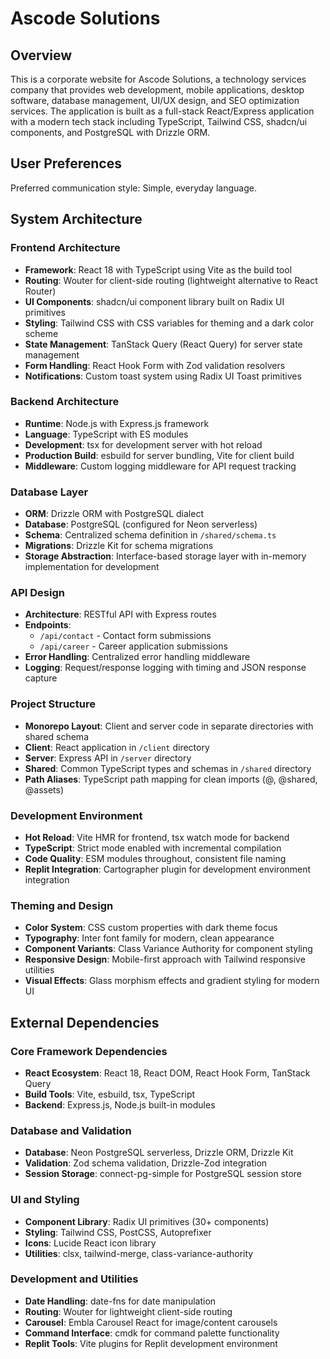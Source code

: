 # Ascode Solutions

## Overview

This is a corporate website for Ascode Solutions, a technology services company that provides web development, mobile applications, desktop software, database management, UI/UX design, and SEO optimization services. The application is built as a full-stack React/Express application with a modern tech stack including TypeScript, Tailwind CSS, shadcn/ui components, and PostgreSQL with Drizzle ORM.

## User Preferences

Preferred communication style: Simple, everyday language.

## System Architecture

### Frontend Architecture
- **Framework**: React 18 with TypeScript using Vite as the build tool
- **Routing**: Wouter for client-side routing (lightweight alternative to React Router)
- **UI Components**: shadcn/ui component library built on Radix UI primitives
- **Styling**: Tailwind CSS with CSS variables for theming and a dark color scheme
- **State Management**: TanStack Query (React Query) for server state management
- **Form Handling**: React Hook Form with Zod validation resolvers
- **Notifications**: Custom toast system using Radix UI Toast primitives

### Backend Architecture
- **Runtime**: Node.js with Express.js framework
- **Language**: TypeScript with ES modules
- **Development**: tsx for development server with hot reload
- **Production Build**: esbuild for server bundling, Vite for client build
- **Middleware**: Custom logging middleware for API request tracking

### Database Layer
- **ORM**: Drizzle ORM with PostgreSQL dialect
- **Database**: PostgreSQL (configured for Neon serverless)
- **Schema**: Centralized schema definition in `/shared/schema.ts`
- **Migrations**: Drizzle Kit for schema migrations
- **Storage Abstraction**: Interface-based storage layer with in-memory implementation for development

### API Design
- **Architecture**: RESTful API with Express routes
- **Endpoints**: 
  - `/api/contact` - Contact form submissions
  - `/api/career` - Career application submissions
- **Error Handling**: Centralized error handling middleware
- **Logging**: Request/response logging with timing and JSON response capture

### Project Structure
- **Monorepo Layout**: Client and server code in separate directories with shared schema
- **Client**: React application in `/client` directory
- **Server**: Express API in `/server` directory  
- **Shared**: Common TypeScript types and schemas in `/shared` directory
- **Path Aliases**: TypeScript path mapping for clean imports (@, @shared, @assets)

### Development Environment
- **Hot Reload**: Vite HMR for frontend, tsx watch mode for backend
- **TypeScript**: Strict mode enabled with incremental compilation
- **Code Quality**: ESM modules throughout, consistent file naming
- **Replit Integration**: Cartographer plugin for development environment integration

### Theming and Design
- **Color System**: CSS custom properties with dark theme focus
- **Typography**: Inter font family for modern, clean appearance
- **Component Variants**: Class Variance Authority for component styling
- **Responsive Design**: Mobile-first approach with Tailwind responsive utilities
- **Visual Effects**: Glass morphism effects and gradient styling for modern UI

## External Dependencies

### Core Framework Dependencies
- **React Ecosystem**: React 18, React DOM, React Hook Form, TanStack Query
- **Build Tools**: Vite, esbuild, tsx, TypeScript
- **Backend**: Express.js, Node.js built-in modules

### Database and Validation
- **Database**: Neon PostgreSQL serverless, Drizzle ORM, Drizzle Kit
- **Validation**: Zod schema validation, Drizzle-Zod integration
- **Session Storage**: connect-pg-simple for PostgreSQL session store

### UI and Styling
- **Component Library**: Radix UI primitives (30+ components)
- **Styling**: Tailwind CSS, PostCSS, Autoprefixer
- **Icons**: Lucide React icon library
- **Utilities**: clsx, tailwind-merge, class-variance-authority

### Development and Utilities
- **Date Handling**: date-fns for date manipulation
- **Routing**: Wouter for lightweight client-side routing
- **Carousel**: Embla Carousel React for image/content carousels
- **Command Interface**: cmdk for command palette functionality
- **Replit Tools**: Vite plugins for Replit development environment